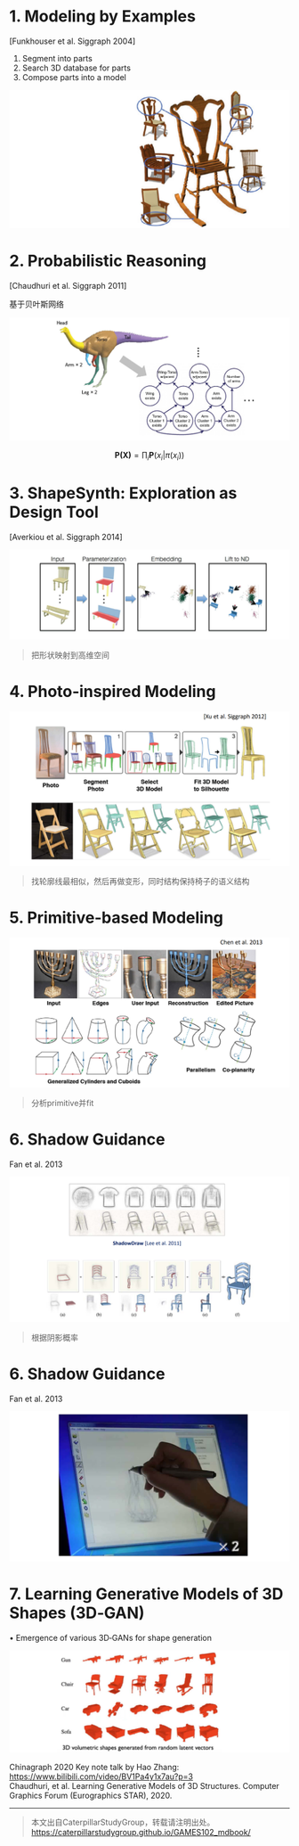 # 1. Modeling by Examples    
[Funkhouser et al. Siggraph 2004]   
 
1. Segment into parts    
2. Search 3D database for parts    
3. Compose parts into a model    

![](../assets/建模62.png)    

# 2. Probabilistic Reasoning    
[Chaudhuri et al. Siggraph 2011]    

基于贝叶斯网络    

![](../assets/建模64-1.png)    

$$
\mathbf{P(X)} =\prod_i\mathbf{P}\left ( x_i|\pi (x_i) \right )
$$

# 3. ShapeSynth: Exploration as Design Tool      
[Averkiou et al. Siggraph 2014]    

![](../assets/建模66.png) 

> 把形状映射到高维空间

# 4. Photo‐inspired Modeling     
    

![](../assets/建模67.png)    

> 找轮廓线最相似，然后再做变形，同时结构保持椅子的语义结构

# 5. Primitive‐based Modeling    
     

![](../assets/建模69.png)    

> 分析primitive并fit

# 6. Shadow Guidance    
Fan et al. 2013    

![](../assets/建模70.png)    

> 根据阴影概率

# 6. Shadow Guidance    
Fan et al. 2013     

![](../assets/建模71.png)    


# 7. Learning Generative Models of 3D Shapes (3D‐GAN)    

• Emergence of various 3D‐GANs for shape generation    

![](../assets/建模72.png)    


Chinagraph 2020 Key note talk by Hao Zhang:    
<https://www.bilibili.com/video/BV1Pa4y1x7au?p=3>    
Chaudhuri, et al. Learning Generative Models of 3D Structures. Computer Graphics Forum (Eurographics STAR), 2020.     
  
---  

> 本文出自CaterpillarStudyGroup，转载请注明出处。
https://caterpillarstudygroup.github.io/GAMES102_mdbook/
  
